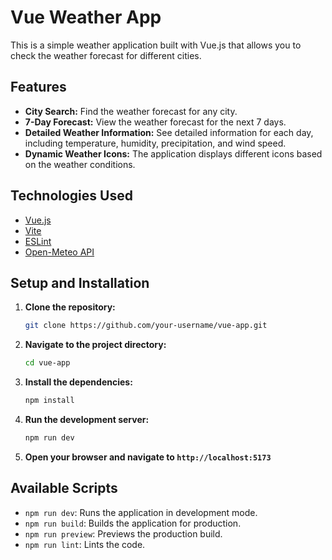 # Vue Weather App

This is a simple weather application built with Vue.js that allows you to check the weather forecast for different cities.

## Features

*   **City Search:** Find the weather forecast for any city.
*   **7-Day Forecast:** View the weather forecast for the next 7 days.
*   **Detailed Weather Information:** See detailed information for each day, including temperature, humidity, precipitation, and wind speed.
*   **Dynamic Weather Icons:** The application displays different icons based on the weather conditions.

## Technologies Used

*   [Vue.js](https://vuejs.org/)
*   [Vite](https://vitejs.dev/)
*   [ESLint](https://eslint.org/)
*   [Open-Meteo API](https://open-meteo.com/)

## Setup and Installation

1.  **Clone the repository:**

    ```bash
    git clone https://github.com/your-username/vue-app.git
    ```

2.  **Navigate to the project directory:**

    ```bash
    cd vue-app
    ```

3.  **Install the dependencies:**

    ```bash
    npm install
    ```

4.  **Run the development server:**

    ```bash
    npm run dev
    ```

5.  **Open your browser and navigate to `http://localhost:5173`**

## Available Scripts

*   `npm run dev`: Runs the application in development mode.
*   `npm run build`: Builds the application for production.
*   `npm run preview`: Previews the production build.
*   `npm run lint`: Lints the code.